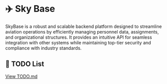 # ✈️ Sky Base

SkyBase is a robust and scalable backend platform designed to streamline aviation operations by efficiently managing personnel data, assignments, and organizational structures. It provides an intuitive API for seamless integration with other systems while maintaining top-tier security and compliance with industry standards.

## 📌 TODO List

[View TODO.md](TODO.md)